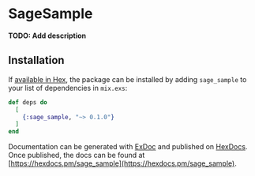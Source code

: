 # SageSample

**TODO: Add description**

## Installation

If [available in Hex](https://hex.pm/docs/publish), the package can be installed
by adding `sage_sample` to your list of dependencies in `mix.exs`:

```elixir
def deps do
  [
    {:sage_sample, "~> 0.1.0"}
  ]
end
```

Documentation can be generated with [ExDoc](https://github.com/elixir-lang/ex_doc)
and published on [HexDocs](https://hexdocs.pm). Once published, the docs can
be found at [https://hexdocs.pm/sage_sample](https://hexdocs.pm/sage_sample).

